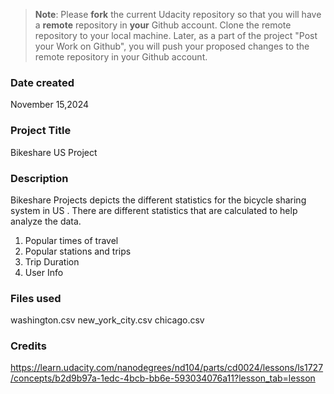 >**Note**: Please **fork** the current Udacity repository so that you will have a **remote** repository in **your** Github account. Clone the remote repository to your local machine. Later, as a part of the project "Post your Work on Github", you will push your proposed changes to the remote repository in your Github account.

### Date created
November 15,2024

### Project Title
Bikeshare US Project

### Description
Bikeshare Projects depicts the different statistics for the bicycle sharing system in US .
There are different statistics that are calculated to help analyze the data. 
1) Popular times of travel
2) Popular stations and trips
3) Trip Duration
4) User Info

### Files used
washington.csv
new_york_city.csv
chicago.csv

### Credits
https://learn.udacity.com/nanodegrees/nd104/parts/cd0024/lessons/ls1727/concepts/b2d9b97a-1edc-4bcb-bb6e-593034076a11?lesson_tab=lesson
